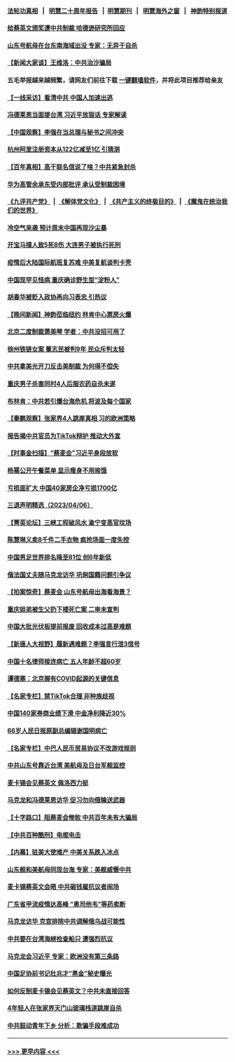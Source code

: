 #### [法轮功真相](https://github.com/gfw-breaker/truth/blob/master/README.md?t=0) &nbsp;&nbsp;|&nbsp;&nbsp; [明慧二十周年报告](https://github.com/gfw-breaker/mh-reports/blob/master/README.md?t=0) &nbsp;&nbsp;|&nbsp;&nbsp;[明慧期刊](https://github.com/gfw-breaker/mh-qikan) &nbsp;&nbsp;|&nbsp;&nbsp; [明慧海外之窗](https://github.com/gfw-breaker/mh-news/blob/master/README.md?t=0) &nbsp;&nbsp;|&nbsp;&nbsp; [神韵特别报道](https://github.com/gfw-breaker/mh-news/blob/master/shenyun.md?t=0)
#### [给蔡英文颁奖遭中共制裁 哈德逊研究所回应](../pages/nsc413/n13967566.md?t=04080344) 
#### [山东号航母在台东南海域出没 专家：无异于自杀](../pages/nsc413/n13967312.md?t=04080344) 
#### [【新闻大家谈】王维洛：中共治沙骗局](../pages/nsc413/n13967541.md?t=04080344) 
#### 五毛举报越来越频繁，请网友们前往下载 [一键翻墙软件](https://github.com/gfw-breaker/ssr-accounts)，并将此项目推荐给亲友
#### [【一线采访】看清中共 中国人加速出逃](../pages/nsc413/n13963296.md?t=04080344) 
#### [冯德莱恩当面提台湾 习近平放狠话 专家解读](../pages/nsc413/n13967417.md?t=04080344) 
#### [【中国观察】李强在当总理与秘书之间冲突](../pages/nsc413/n13967019.md?t=04080344) 
#### [杭州阿里注册资本从122亿减至1亿 引猜测](../pages/nsc413/n13967393.md?t=04080344) 
#### [【百年真相】高干联名信说了啥？中共紧急封杀](../pages/nsc413/n13952604.md?t=04080344) 
#### [华为高管余承东受内部批评 承认受制裁困境](../pages/nsc413/n13967315.md?t=04080344) 
#### [《九评共产党》](https://github.com/begood0513/9ping.md/blob/master/README.md) &nbsp;|&nbsp; [《解体党文化》](../../../../jtdwh.md/blob/master/README.md)  &nbsp;|&nbsp; [《共产主义的终极目的》](../../../../gczydzjmd.md/blob/master/README.md) &nbsp;|&nbsp; [《魔鬼在统治我们的世界》](../../../../mgztzwmdsj.md/blob/master/README.md) 
#### [冷空气来袭 预计周末中国再现沙尘暴](../pages/nsc413/n13967395.md?t=04080344) 
#### [开宝马撞人致5死8伤 大连男子被执行死刑](../pages/nsc413/n13967387.md?t=04080344) 
#### [疫情后大陆国际航班复苏难 中美复航谈判卡壳](../pages/nsc413/n13967092.md?t=04080344) 
#### [中国现罕见怪病 重庆确诊野生型“淀粉人”](../pages/nsc413/n13967356.md?t=04080344) 
#### [胡春华被贬入政协再向习表忠 引热议](../pages/nsc413/n13967191.md?t=04080344) 
#### [【晚间新闻】神韵莅临纽约 林肯中心票房火爆](../pages/nsc413/n13967294.md?t=04080344) 
#### [北京二度制裁萧美琴 学者：中共没招可用了](../pages/nsc413/n13967200.md?t=04080344) 
#### [徐州铁链女案 董志民被判9年 民众斥判太轻](../pages/nsc413/n13967091.md?t=04080344) 
#### [中共拿美光开刀反击美制裁 为何得不偿失](../pages/nsc413/n13966230.md?t=04080344) 
#### [重庆男子杀害同村4人后服农药自杀未遂](../pages/nsc413/n13967090.md?t=04080344) 
#### [布林肯：中共若引爆台海危机 将波及每个国家](../pages/nsc413/n13967013.md?t=04080344) 
#### [【秦鹏观察】张家界4人跳崖真相 习的欧洲策略](../pages/nsc413/n13966958.md?t=04080344) 
#### [报告揭中共官员为TikTok辩护 推动大外宣](../pages/nsc413/n13966895.md?t=04080344) 
#### [【时事金扫描】“蔡麦会”习近平身段放软](../pages/nsc413/n13966952.md?t=04080344) 
#### [杨幂公开午餐菜单 显示瘦身不用挨饿](../pages/nsc413/n13966928.md?t=04080344) 
#### [亏损面扩大 中国40家房企净亏损1700亿](../pages/nsc413/n13966935.md?t=04080344) 
#### [三退声明精选（2023/04/06）](../pages/nsc413/n13966951.md?t=04080344) 
#### [【菁英论坛】三峡工程破风水 渝宁变高官坟场](../pages/nsc413/n13966889.md?t=04080344) 
#### [陈慧琳义卖8千件二手衣物 疯抢场面一度失控](../pages/nsc413/n13966909.md?t=04080344) 
#### [中国男足世界排名降至81位 创6年新低](../pages/nsc413/n13966923.md?t=04080344) 
#### [偕法国丈夫随马克龙访华 巩俐国籍问题引争议](../pages/nsc413/n13966855.md?t=04080344) 
#### [【拍案惊奇】蔡麦会 山东号航母出海看海景？](../pages/nsc413/n13966740.md?t=04080344) 
#### [重庆姐弟被生父扔下楼死亡案 二审未宣判](../pages/nsc413/n13966762.md?t=04080344) 
#### [中国大批光伏板提前报废 回收成本过高是难题](../pages/nsc413/n13966896.md?t=04080344) 
#### [【新唐人大视野】履新遇难题？李强言行泄3信号](../pages/nsc413/n13966869.md?t=04080344) 
#### [中国十名律师接连病亡 五人年龄不超60岁](../pages/nsc413/n13966904.md?t=04080344) 
#### [谭德塞：北京握有COVID起源的关键信息](../pages/nsc413/n13966842.md?t=04080344) 
#### [【名家专栏】禁TikTok合理 非种族歧视](../pages/nsc413/n13966676.md?t=04080344) 
#### [中国140家券商业绩下滑 中金净利降近30%](../pages/nsc413/n13966879.md?t=04080344) 
#### [66岁人民日报原副总编辑谢国明病亡](../pages/nsc413/n13966826.md?t=04080344) 
#### [【名家专栏】中巴人民币贸易协议不改游戏规则](../pages/nsc413/n13966628.md?t=04080344) 
#### [中共山东号靠近台湾 美航母及日台军舰监控](../pages/nsc413/n13966400.md?t=04080344) 
#### [麦卡锡会见蔡英文 佩洛西力挺](../pages/nsc413/n13966850.md?t=04080344) 
#### [马克龙和冯德莱恩访华 促习勿向俄输送武器](../pages/nsc413/n13966828.md?t=04080344) 
#### [【十字路口】阻蔡麦会惨败 中共百年未有大骗局](../pages/nsc413/n13966756.md?t=04080344) 
#### [【中共百种酷刑】电棍电击](../pages/nsc413/n13964477.md?t=04080344) 
#### [【内幕】驻美大使难产 中美关系跌入冰点](../pages/nsc413/n13966807.md?t=04080344) 
#### [山东舰和美航母同现台海 专家：美舰威慑中共](../pages/nsc413/n13966217.md?t=04080344) 
#### [麦卡锡蔡英文会晤 中共砸钱雇抗议者闹场](../pages/nsc413/n13966665.md?t=04080344) 
#### [广东省甲流疫情达高峰 “奥司他韦”等药卖断](../pages/nsc413/n13966520.md?t=04080344) 
#### [马克龙访华 克宫排除中共调解俄乌战可能性](../pages/nsc413/n13966613.md?t=04080344) 
#### [中共要在台湾海峡检查船只 遭强烈抗议](../pages/nsc413/n13966708.md?t=04080344) 
#### [马克龙会习近平 专家：欧洲没有第三条路](../pages/nsc413/n13966472.md?t=04080344) 
#### [中国足协前书记杜兆才“黑金”秘史曝光](../pages/nsc413/n13966355.md?t=04080344) 
#### [如何反制麦卡锡会见蔡英文？中共未直接回答](../pages/nsc413/n13966210.md?t=04080344) 
#### [4年轻人在张家界天门山玻璃栈道跳崖自杀](../pages/nsc413/n13966314.md?t=04080344) 
#### [中共鼓动青年下乡 分析：欺骗手段难成功](../pages/nsc413/n13966476.md?t=04080344) 

----
#### [ >>> 更早内容 <<< ](../indexes/nsc413-earlier.md)
